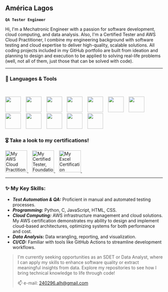 ## América Lagos
**`QA Tester Engineer`**


Hi, I'm a Mechatronic Engineer with a passion for software development, cloud computing, and data analysis. Also, I'm a Certified Tester and AWS Cloud Practitioner, I combine my engineering background with software testing and cloud expertise to deliver high-quality, scalable solutions. All coding projects included in my GitHub portfolio are built from ideation and planning to design and execution to be applied to solving real-life problems (well, not all of them, just those that can be solved with code).

---

### 🧰 Languages & Tools
<br/>
<p align="left">
 <img src="https://cdn.jsdelivr.net/gh/devicons/devicon@latest/icons/python/python-original-wordmark.svg" width="50" height="auto"/> &nbsp;&nbsp;
 <img src="https://cdn.jsdelivr.net/gh/devicons/devicon@latest/icons/c/c-plain.svg"  width="50" height="auto"/> &nbsp;&nbsp;
 <img src="https://cdn.jsdelivr.net/gh/devicons/devicon@latest/icons/javascript/javascript-original.svg"  width="50" height="auto"/> &nbsp;&nbsp;
 <img src="https://cdn.jsdelivr.net/gh/devicons/devicon@latest/icons/html5/html5-plain-wordmark.svg"  width="50" height="auto"/> &nbsp;&nbsp;
 <img src="https://cdn.jsdelivr.net/gh/devicons/devicon@latest/icons/css3/css3-plain-wordmark.svg"  width="50" height="auto"/> &nbsp;&nbsp;
 <img src="https://cdn.jsdelivr.net/gh/devicons/devicon@latest/icons/azuredevops/azuredevops-original.svg"  width="50" height="auto"/> &nbsp;&nbsp;
 <img src="https://portfolio-america-lagos.s3.amazonaws.com/icons-github-portfolio/cypress-icon-1024x1022-1sbqakuv.png" width="50" height="auto"/> &nbsp;&nbsp;
 <img src="https://cdn.jsdelivr.net/gh/devicons/devicon@latest/icons/postman/postman-original.svg" width="50" height="auto"/> &nbsp;&nbsp;
 <img src="https://cdn.jsdelivr.net/gh/devicons/devicon@latest/icons/jira/jira-original.svg"  width="50" height="auto"/> &nbsp;&nbsp;
 <img src="https://cdn.jsdelivr.net/gh/devicons/devicon@latest/icons/pytest/pytest-original-wordmark.svg"  width="50" height="auto"/> &nbsp;&nbsp;
 <img src="https://cdn.jsdelivr.net/gh/devicons/devicon@latest/icons/git/git-original.svg" width="50" height="auto"/> &nbsp;&nbsp;
 <img src="https://cdn.jsdelivr.net/gh/devicons/devicon@latest/icons/amazonwebservices/amazonwebservices-plain-wordmark.svg" width="50" height="auto"/>
</p>


### 🎖️ Take a look to my certifications!
<p align="left">
 <a href="https://portfolio-america-lagos.s3.amazonaws.com/Certifications/AWS+Certified+Cloud+Practitioner+certificate.pdf" target="_blank">
    <img src="https://portfolio-america-lagos.s3.amazonaws.com/icons-github-portfolio/digital-certificate.png" alt="My AWS Cloud Practitioner Certification" width="70" height="auto"/>
 </a> &nbsp;&nbsp;
 <a href="https://portfolio-america-lagos.s3.amazonaws.com/Certifications/54e5627f-db79-483c-9af2-64f166fe81fe_Certificate_22_CTFL_02677_USA.pdf" target="_blank">
    <img src="https://portfolio-america-lagos.s3.amazonaws.com/icons-github-portfolio/software.png" alt="My Certified Tester, Foundational Level - Certification" width="70" height="auto"/>
 </a> &nbsp;&nbsp;
 <a href="https://portfolio-america-lagos.s3.amazonaws.com/Certifications/Coursera+HY5CE6J4998W.pdf" target="_blank">
    <img src="https://portfolio-america-lagos.s3.amazonaws.com/icons-github-portfolio/excel.png" alt="My Excel Certification" width="70" height="auto"/>
 </a> &nbsp;&nbsp;
</p>

---

### ✨ My Key Skills:
  + ***Test Automation & QA:*** Proficient in manual and automated testing processes.
  + ***Programming:*** Python, C, JavaScript, HTML, CSS.
  + ***Cloud Computing:*** AWS infrastructure management and cloud solutions. My AWS certification demonstrates my ability to design and implement cloud-based architectures, optimizing systems for both performance and cost.
  + ***Data Analysis:*** Data wrangling, reporting, and visualization.
  + ***CI/CD:*** Familiar with tools like GitHub Actions to streamline development workflows.


> I'm currently seeking opportunities as an SDET or Data Analyst, where I can apply my skills to enhance software quality or extract meaningful insights from data. Explore my repositories to see how I bring technical knowledge to life through code!
>
> 📫 e-mail: 240296.alh@gmail.com
<!--
[![My LinkedIn Profile](https://portfolio-america-lagos.s3.amazonaws.com/icons-github-portfolio/linkedin.png)](www.linkedin.com/in/america-lagos-hernández-576a10206)
<a href="www.linkedin.com/in/america-lagos-hernández-576a10206"><img alt="LinkedIn icon" title="My LinkedIn Profile" src="https://portfolio-america-lagos.s3.amazonaws.com/icons-github-portfolio/linkedin.png"/></a></p>
Here are some ideas to get you started:

- 🔭 I’m currently working on ...
- 🌱 I’m currently learning ...
- 👯 I’m looking to collaborate on ...
- 🤔 I’m looking for help with ...
- 💬 Ask me about ...
- 📫 How to reach me: ...
- 😄 Pronouns: ...
- ⚡ Fun fact: ...
-->
